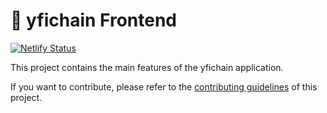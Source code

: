 # 🥞 yfichain Frontend

[![Netlify Status](https://api.netlify.com/api/v1/badges/7bebf1a3-be7b-4165-afd1-446256acd5e3/deploy-status)](https://app.netlify.com/sites/yfichain-prod/deploys)

This project contains the main features of the yfichain application.

If you want to contribute, please refer to the [contributing guidelines](./CONTRIBUTING.md) of this project.
